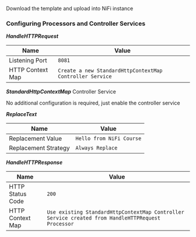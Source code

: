 Download the template and upload into NiFi instance

### Configuring Processors and Controller Services

***HandleHTTPRequest***

| Name | Value |
| ---- | ----- |
| Listening Port | `8081` |
| HTTP Context Map | `Create a new StandardHttpContextMap Controller Service` |

***StandardHttpContextMap*** Controller Service

No additional configuration is required, just enable the controller service

***ReplaceText***

| Name | Value |
| ---- | ----- |
| Replacement Value | `Hello from NiFi Course` |
| Replacement Strategy | `Always Replace` |

***HandleHTTPResponse***

| Name | Value |
| ---- | ----- |
| HTTP Status Code | `200` |
| HTTP Context Map | `Use existing StandardHttpContextMap Controller Service created from HandleHTTPRequest Processor` |


